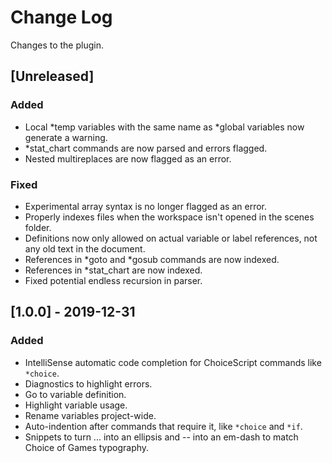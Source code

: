 # Change Log
Changes to the plugin.

## [Unreleased]
### Added
- Local *temp variables with the same name as *global variables now generate a warning.
- *stat_chart commands are now parsed and errors flagged.
- Nested multireplaces are now flagged as an error.

### Fixed
- Experimental array syntax is no longer flagged as an error.
- Properly indexes files when the workspace isn't opened in the scenes folder.
- Definitions now only allowed on actual variable or label references, not any old text in the document.
- References in *goto and *gosub commands are now indexed.
- References in *stat_chart are now indexed.
- Fixed potential endless recursion in parser.

## [1.0.0] - 2019-12-31
### Added
- IntelliSense automatic code completion for ChoiceScript commands like `*choice`.
- Diagnostics to highlight errors.
- Go to variable definition.
- Highlight variable usage.
- Rename variables project-wide.
- Auto-indention after commands that require it, like `*choice` and `*if`.
- Snippets to turn ... into an ellipsis and -- into an em-dash to match Choice of Games typography.
